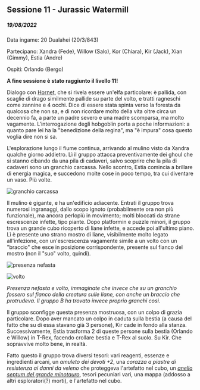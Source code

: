## Sessione 11 - Jurassic Watermill

##### 19/08/2022

Data ingame: 20 Dualahei (20/3/843)

Partecipano: Xandra (Fede), Willow (Salo), Kor (Chiara), Kir (Jack), Xian (Gimmy), Estia (Andre)

Ospiti: Orlando (Bergo)

**A fine sessione è stato raggiunto il livello 11!**

Dialogo con [Hornet](npc.md#Hornet), che si rivela essere un'elfa particolare: è pallida, con scaglie di drago similmente pallide su parte del volto, e tratti ragneschi come zannine e 4 occhi. Dice di essere stata spinta verso la foresta da qualcosa che non sa, e di non ricordare molto della vita oltre circa un decennio fa, a parte un padre severo e una madre scomparsa, ma molto vagamente. L'interrogazione degli hobgoblin porta a poche informazioni: a quanto pare lei ha la "benedizione della regina", ma "è impura" cosa questo voglia dire non si sa.

L'esplorazione lungo il fiume continua, arrivando al mulino visto da Xandra qualche giorno addietro. Lì il gruppo attacca preventivamente dei ghoul che si stanno cibando da una pila di cadaveri, salvo scoprire che la pila di cadaveri sono un granchio carcassa. Nello scontro, Estia comincia a brillare di energia magica, e succedono molte cose in poco tempo, tra cui diventare un vaso. Più volte.

![granchio carcassa](https://i.imgur.com/POu34sj.png)

Il mulino è gigante, e ha un'edificio adiacente. Entrati il gruppo trova numerosi ingranaggi, dallo scopo ignoto (probabilmente ora non più funzionale), ma ancora perlopiù in movimento; molti bloccati da strane escrescenze infette, tipo piante. Dopo platformin e puzzle minori, il gruppo trova un grande cubo ricoperto di liane infette, e accede poi all'ultimo piano. Lì è presente uno strano mostro di liane, visibilmente molto legato all'infezione, con un'escrescenza vagamente simile a un volto con un "braccio" che esce in posizione corrispondente, presente sul fianco del mostro (non il "suo" volto, quindi).

![presenza nefasta](https://i.imgur.com/m0ipBPP.png)

![volto](https://preview.redd.it/ra50c5aqfsp81.png?width=1920&format=png&auto=webp&s=a7434af5af40f7bfc30fc6ca487a562b86b498d6)

*Presenza nefasta e volto, immaginate che invece che su un granchio fossero sul fianco della creatura sulle liane, con anche un braccio che protrudeva. Il gruppo B ha trovato invece proprio granchi così.*

Il gruppo sconfigge questa presenza mostruosa, con un colpo di grazia particolare. Dopo aver mancato un colpo in caduta sulla bestia (a causa del fatto che su di essa stavano già 3 persone), Kir cade in fondo alla stanza. Successivamente, Estia trasforma 2 di queste persone sulla bestia (Orlando e Willow) in T-Rex, facendo crollare bestia e T-Rex al suolo. Su Kir. Che sopravvive molto bene, in realtà.

Fatto questo il gruppo trova diversi tesori: vari reagenti, essenze e ingredienti arcani, un *amuleto dei devoti +2*, una *corazza a piastre di resistenza ai danni da veleno* che proteggeva l'artefatto nel cubo, un [*anello septum del grande minotauro*](https://old.reddit.com/r/TheGriffonsSaddlebag/comments/d1quyg/the_griffons_saddlebag_septum_ring_of_the_great/), tesori pecuniari vari, una mappa (addosso a altri esploratori(?) morti), e l'artefatto nel cubo.